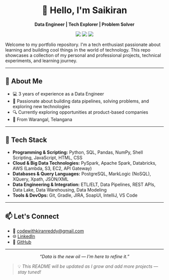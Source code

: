 <h1 align="center">👋 Hello, I'm Saikiran</h1>

<p align="center">
  <strong>Data Engineer | Tech Explorer | Problem Solver</strong>  
</p>

<p align="center">
  <a href="mailto:codewithkiranreddy@gmail.com"><img src="https://img.shields.io/badge/Email-Contact-red?logo=gmail"></a>
  <a href="https://linkedin.com/in/saikiranchittireddy/"><img src="https://img.shields.io/badge/LinkedIn-Connect-blue?logo=linkedin"></a>
  <a href="https://github.com/codewithkiranreddy"><img src="https://img.shields.io/github/followers/your-username?style=social"></a>
</p>

Welcome to my portfolio repository. I'm a tech enthusiast passionate about learning and building cool things in the world of technology. This repo showcases a collection of my personal and professional projects, technical experiments, and learning journey.

---

## 🚀 About Me

- 💻 3 years of experience as a Data Engineer
- 🎯 Passionate about building data pipelines, solving problems, and exploring new technologies
- 🔍 Currently exploring opportunities at product-based companies
- 📍 From Warangal, Telangana

---

## 🧰 Tech Stack

- **Programming & Scripting:** Python, SQL, Pandas, NumPy, Shell Scripting, JavaScript, HTML, CSS
- **Cloud & Big Data Technologies:** PySpark, Apache Spark, Databricks, AWS (Lambda, S3, EC2, API Gateway)
- **Databases & Query Languages:** PostgreSQL, MarkLogic (NoSQL), XQuery, Xpath, JSON/XML
- **Data Engineering & Integration:** ETL/ELT, Data Pipelines, REST APIs, Data Lake, Data Warehousing, Data Modeling
- **Tools & DevOps:** Git, Gradle, JIRA, SoapUI, IntelliJ, VS Code

---

## 📫 Let's Connect

- 📧 codewithkiranreddy@gmail.com
- 🌐 [LinkedIn](https://www.linkedin.com/in/saikiranchittireddy)
- 🐙 [GitHub](https://github.com/codewithkiranreddy)

---

<p align="center">
  <em>“Data is the new oil — I'm here to refine it.”</em>
</p>

> 💡 *This README will be updated as I grow and add more projects — stay tuned!*
